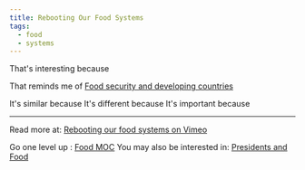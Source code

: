 ```yaml
---
title: Rebooting Our Food Systems
tags:
  - food
  - systems
---
```


That's interesting because

That reminds me of [Food security and developing countries](Notes/Food%20security%20and%20developing%20countries.md)

It's similar because
It's different because
It's important because

----

Read more at: [Rebooting our food systems on Vimeo](https://vimeo.com/797343727?utm_source=substack&utm_medium=email)

Go one level up : [Food MOC](Food%20MOC)
You may also be interested in: [Presidents and Food](Notes/Presidents%20and%20Food.md)

